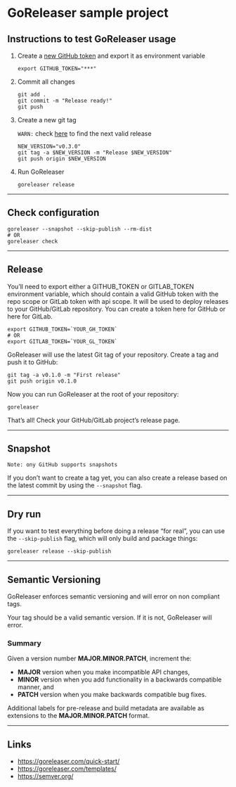 
# GoReleaser sample project

## Instructions to test GoReleaser usage

1. Create a [new GitHub token](https://github.com/settings/tokens/new) and export it as environment variable

	```
	export GITHUB_TOKEN="***"
	```

2. Commit all changes

	```
	git add .
	git commit -m "Release ready!"
	git push
	```

3. Create a new git tag

	`WARN:` check [here](https://github.com/bygui86/go-releaser/releases) to find the next valid release

	```
	NEW_VERSION="v0.3.0"
	git tag -a $NEW_VERSION -m "Release $NEW_VERSION"
	git push origin $NEW_VERSION
	```

4. Run GoReleaser

	```
	goreleaser release
	```

---

## Check configuration

```
goreleaser --snapshot --skip-publish --rm-dist
# OR
goreleaser check
```

---

## Release

You’ll need to export either a GITHUB_TOKEN or GITLAB_TOKEN environment variable, which should contain a valid GitHub token with the repo scope or GitLab token with api scope.
It will be used to deploy releases to your GitHub/GitLab repository. You can create a token here for GitHub or here for GitLab.

```
export GITHUB_TOKEN=`YOUR_GH_TOKEN`
# OR
export GITLAB_TOKEN=`YOUR_GL_TOKEN`
```

GoReleaser will use the latest Git tag of your repository. Create a tag and push it to GitHub:

```
git tag -a v0.1.0 -m "First release"
git push origin v0.1.0
```

Now you can run GoReleaser at the root of your repository:

```
goreleaser
```

That’s all! Check your GitHub/GitLab project’s release page.

---

## Snapshot

`Note: ony GitHub supports snapshots`

If you don’t want to create a tag yet, you can also create a release based on the latest commit by using the `--snapshot` flag.

---

## Dry run

If you want to test everything before doing a release “for real”, you can use the `--skip-publish` flag, which will only build and package things:

```
goreleaser release --skip-publish
```

---

## Semantic Versioning

GoReleaser enforces semantic versioning and will error on non compliant tags.

Your tag should be a valid semantic version. If it is not, GoReleaser will error.

### Summary

Given a version number **MAJOR.MINOR.PATCH**, increment the:
* **MAJOR** version when you make incompatible API changes,
* **MINOR** version when you add functionality in a backwards compatible manner, and
* **PATCH** version when you make backwards compatible bug fixes.

Additional labels for pre-release and build metadata are available as extensions to the **MAJOR.MINOR.PATCH** format.

---

## Links

* https://goreleaser.com/quick-start/
* https://goreleaser.com/templates/
* https://semver.org/

